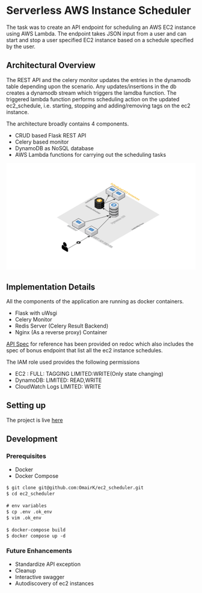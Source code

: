 # Serverless AWS Instance Scheduler
The task was to create an API endpoint for scheduling an AWS EC2 instance using AWS Lambda. The endpoint takes JSON input from a user and can start and stop a user specified EC2 instance based on a schedule specified by the user.

## Architectural Overview

The REST API and the celery monitor updates the entries in the dynamodb table depending upon the scenario. Any updates/insertions in the db creates a dynamodb stream which triggers the lamdba function. The triggered lambda function performs scheduling action on the updated ec2_schedule, i.e. starting, stopping and adding/removing tags on the ec2 instance.

The architecture broadly contains 4 components.
 * CRUD based Flask REST API
 * Celery based monitor
 * DynamoDB as NoSQL database
 * AWS Lambda functions for carrying out the scheduling tasks
 
 ![image info](./misc/arch.png)
 
## Implementation Details
All the components of the application are running as docker containers.
  - Flask with uWsgi
  - Celery Monitor
  - Redis Server (Celery Result Backend)
  - Nginx (As a reverse proxy) Container
    
[API Spec](https://redocly.github.io/redoc/?url=https://raw.githubusercontent.com/OmairK/ec2_scheduler/master/misc/apispec_1.json) for reference has been provided on redoc which also includes the spec of bonus endpoint that list all the ec2 instance schedules.

    
The IAM role used provides the following permissions
 - EC2 : FULL: TAGGING LIMITED:WRITE(Only state changing)
 - DynamoDB: LIMITED: READ,WRITE
 - CloudWatch Logs LIMITED: WRITE
 
## Setting up
 
 The project is live [here](http:/13.233.126.219)

## Development
### Prerequisites
 - Docker
 - Docker Compose
```
$ git clone git@github.com:OmairK/ec2_scheduler.git
$ cd ec2_scheduler

# env variables
$ cp .env .ok_env
$ vim .ok_env

$ docker-compose build
$ docker compose up -d

```
### Future Enhancements
- Standardize API exception
- Cleanup
- Interactive swagger
- Autodiscovery of ec2 instances
